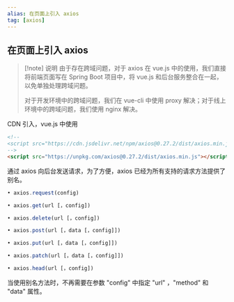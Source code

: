 ```yaml
---
alias: 在页面上引入 axios
tag: [axios]
---
```


## 在页面上引入 axios

> [!note] 说明
> 由于存在跨域问题，对于 axios 在 vue.js 中的使用，我们直接将前端页面写在 Spring Boot 项目中，将 vue.js 和后台服务整合在一起，以免单独处理跨域问题。
> 
> 对于开发环境中的跨域问题，我们在 vue-cli 中使用 proxy 解决；对于线上环境中的跨域问题，我们使用 nginx 解决。

CDN 引入，vue.js 中使用

```html
<!--
<script src="https://cdn.jsdelivr.net/npm/axios@0.27.2/dist/axios.min.js"></script>
-->
<script src="https://unpkg.com/axios@0.27.2/dist/axios.min.js"></script>
```

通过 axios 向后台发送请求，为了方便，axios 已经为所有支持的请求方法提供了别名。

```js
• axios.request(config)

• axios.get(url [，config])

• axios.delete(url [，config])

• axios.post(url [，data [，config]])

• axios.put(url [，data [，config]])

• axios.patch(url [，data [，config]])

• axios.head(url [，config])
```

当使用别名方法时，不再需要在参数 "config" 中指定 "url" ，"method" 和 "data" 属性。

